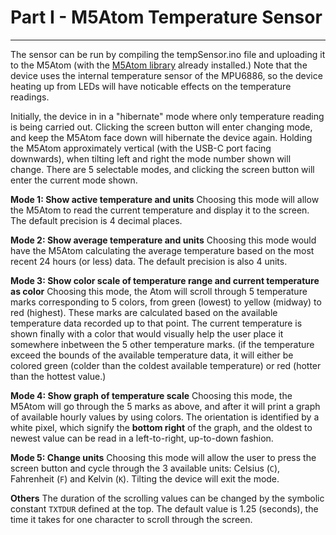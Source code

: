 # Part I - M5Atom Temperature Sensor
---
The sensor can be run by compiling the tempSensor.ino file and uploading it to the M5Atom (with the [M5Atom library](https://github.com/m5stack/M5Atom) already installed.) Note that the device uses the internal temperature sensor of the MPU6886, so the device heating up from LEDs will have noticable effects on the temperature readings.

Initially, the device in in a "hibernate" mode where only temperature reading is being carried out. Clicking the screen button will enter changing mode, and keep the M5Atom face down will hibernate the device again. Holding the M5Atom approximately vertical (with the USB-C port facing downwards), when tilting left and right the mode number shown will change. There are 5 selectable modes, and clicking the screen button will enter the current mode shown.

**Mode 1: Show active temperature and units**
Choosing this mode will allow the M5Atom to read the current temperature and display it to the screen. The default precision is 4 decimal places.

**Mode 2: Show average temperature and units**
Choosing this mode would have the M5Atom calculating the average temperature based on the most recent 24 hours (or less) data. The default precision is also 4 units.

**Mode 3: Show color scale of temperature range and current temperature as color**
Choosing this mode, the Atom will scroll through 5 temperature marks corresponding to 5 colors, from green (lowest) to yellow (midway) to red (highest). These marks are calculated based on the available temperature data recorded up to that point. The current temperature is shown finally with a color that would visually help the user place it somewhere inbetween the 5 other temperature marks. (if the temperature exceed the bounds of the available temperature data, it will either be colored green (colder than the coldest available temperature) or red (hotter than the hottest value.)

**Mode 4: Show graph of temperature scale**
Choosing this mode, the M5Atom will go through the 5 marks as above, and after it will print a graph of available hourly values by using colors. The orientation is identified by a white pixel, which signify the **bottom right** of the graph, and the oldest to newest value can be read in a left-to-right, up-to-down fashion.

**Mode 5: Change units**
Choosing this mode will allow the user to press the screen button and cycle through the 3 available units: Celsius (`C`), Fahrenheit (`F`) and Kelvin (`K`). Tilting the device will exit the mode.

**Others**
The duration of the scrolling values can be changed by the symbolic constant `TXTDUR` defined at the top. The default value is 1.25 (seconds), the time it takes for one character to scroll through the screen.
